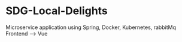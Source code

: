 # SDG-Local-Delights
Microservice application using Spring, Docker, Kubernetes, rabbitMq
Frontend --> Vue
